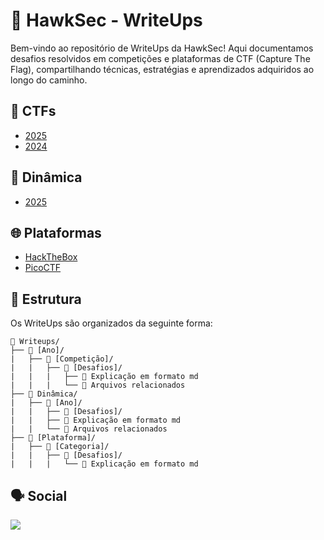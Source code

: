 # 🦅 HawkSec - WriteUps
Bem-vindo ao repositório de WriteUps da HawkSec! Aqui documentamos desafios resolvidos em competições e plataformas de CTF (Capture The Flag), compartilhando técnicas, estratégias e aprendizados adquiridos ao longo do caminho.

## 🎯 CTFs
- [2025](https://hawksec.gitbook.io/pt/writeups/anos/2025)
- [2024](https://hawksec.gitbook.io/pt/writeups/anos/2024)

## 🧠 Dinâmica
- [2025](https://hawksec.gitbook.io/pt/writeups/dinamica/2025)

## 🌐 Plataformas
- [HackTheBox](https://hawksec.gitbook.io/pt/writeups/hackthebox/hardware)
- [PicoCTF](https://hawksec.gitbook.io/pt/writeups/picoctf/binary-exploitation)

## 📂 Estrutura
Os WriteUps são organizados da seguinte forma:
```
📁 Writeups/
├── 📁 [Ano]/
|   ├── 📁 [Competição]/
|   |   ├── 📁 [Desafios]/
|   |   |   ├── 📝 Explicação em formato md
|   |   |   └── 📎 Arquivos relacionados
├── 📁 Dinâmica/
|   ├── 📁 [Ano]/
|   |   ├── 📁 [Desafios]/
|   |   ├── 📝 Explicação em formato md
|   |   └── 📎 Arquivos relacionados
├── 📁 [Plataforma]/
|   ├── 📁 [Categoria]/
|   |   ├── 📁 [Desafios]/
|   |   |   └── 📝 Explicação em formato md
```

## 🗣️ Social
<div style="display: inline-flex; gap: 5px"> 
    <a href="https://linktr.ee/hawksec" target="_blank"><img src="https://img.shields.io/badge/linktree-darkgreen?style=for-the-badge&logo=linktree&logoColor=white" target="_blank"></a>
</div>
